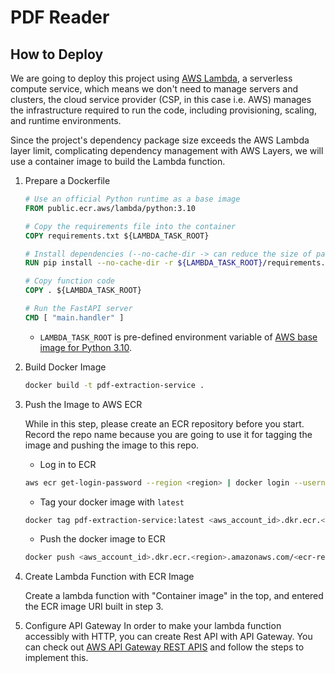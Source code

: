 # PDF Reader

## How to Deploy
We are going to deploy this project using [AWS Lambda](https://aws.amazon.com/lambda/), a serverless compute service, which means we don't need to manage servers and clusters, the cloud service provider (CSP, in this case i.e. AWS) manages the infrastructure required to run the code, including provisioning, scaling, and runtime environments.

Since the project's dependency package size exceeds the AWS Lambda layer limit, complicating dependency management with AWS Layers, we will use a container image to build the Lambda function.

1. Prepare a Dockerfile
    ```dockerfile
    # Use an official Python runtime as a base image
    FROM public.ecr.aws/lambda/python:3.10
    
    # Copy the requirements file into the container
    COPY requirements.txt ${LAMBDA_TASK_ROOT}
    
    # Install dependencies (--no-cache-dir -> can reduce the size of packages)
    RUN pip install --no-cache-dir -r ${LAMBDA_TASK_ROOT}/requirements.txt
    
    # Copy function code
    COPY . ${LAMBDA_TASK_ROOT}
    
    # Run the FastAPI server
    CMD [ "main.handler" ]
    ```
   - `LAMBDA_TASK_ROOT` is pre-defined environment variable of [AWS base image for Python 3.10](https://github.com/aws/aws-lambda-base-images/blob/python3.10/Dockerfile.python3.10).
2. Build Docker Image
    ```bash
    docker build -t pdf-extraction-service .
    ```
3. Push the Image to AWS ECR

    While in this step, please create an ECR repository before you start. Record the repo name because you are going to use it for tagging the image and pushing the image to this repo.

   - Log in to ECR
    ```bash
   aws ecr get-login-password --region <region> | docker login --username AWS --password-stdin <aws_account_id>.dkr.ecr.<region>.amazonaws.com
   ```
   
   - Tag your docker image with `latest` 
    ```bash
    docker tag pdf-extraction-service:latest <aws_account_id>.dkr.ecr.<region>.amazonaws.com/<ecr-repo-name>:latest
    ```
   
   - Push the docker image to ECR
    ```bash
    docker push <aws_account_id>.dkr.ecr.<region>.amazonaws.com/<ecr-repo-name>:latest
    ```
4. Create Lambda Function with ECR Image

    Create a lambda function with "Container image" in the top, and entered the ECR image URI built in step 3.

5. Configure API Gateway
    In order to make your lambda function accessibly with HTTP, you can create Rest API with API Gateway. You can check out [AWS API Gateway REST APIS](https://docs.aws.amazon.com/apigateway/latest/developerguide/rest-api-develop.html) and follow the steps to implement this.